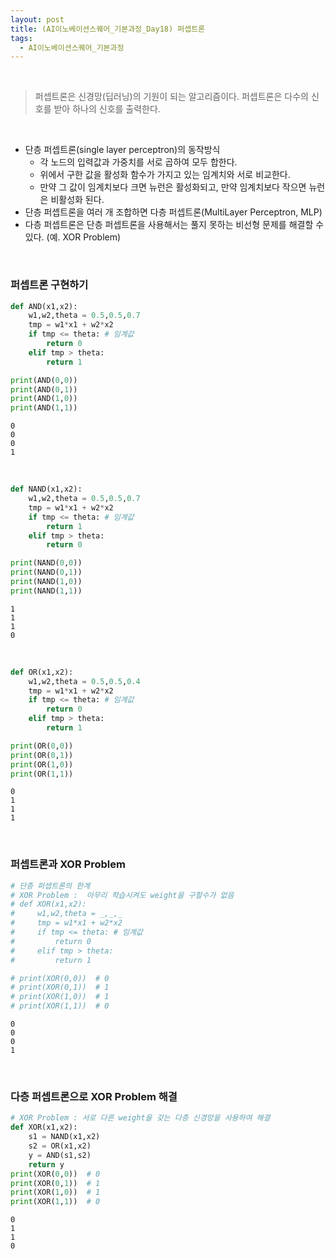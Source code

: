 ```yaml
---
layout: post
title: (AI이노베이션스퀘어_기본과정_Day18) 퍼셉트론
tags:
  - AI이노베이션스퀘어_기본과정
---
```


<br>

> 퍼셉트론은 신경망(딥러닝)의 기원이 되는 알고리즘이다. 퍼셉트론은 다수의 신호를 받아 하나의 신호를 출력한다. 

<br>

- 단층 퍼셉트론(single layer perceptron)의 동작방식
  -  각 노드의 입력값과 가중치를 서로 곱하여 모두 합한다.
  -  위에서 구한 값을 활성화 함수가 가지고 있는 임계치와 서로 비교한다.
  -  만약 그 값이 임계치보다 크면 뉴런은 활성화되고, 만약 임계치보다 작으면 뉴런은 비활성화 된다.
- 단층 퍼셉트론을 여러 개 조합하면 다층 퍼셉트론(MultiLayer Perceptron, MLP)
- 다층 퍼셉트론은 단층 퍼셉트론을 사용해서는 풀지 못하는 비선형 문제를 해결할 수 있다. (예. XOR Problem)

<br>

### 퍼셉트론 구현하기


```python
def AND(x1,x2):
    w1,w2,theta = 0.5,0.5,0.7
    tmp = w1*x1 + w2*x2
    if tmp <= theta: # 임계값
        return 0
    elif tmp > theta:
        return 1

print(AND(0,0))
print(AND(0,1))    
print(AND(1,0))    
print(AND(1,1))
```

    0
    0
    0
    1

<br>

```python
def NAND(x1,x2):
    w1,w2,theta = 0.5,0.5,0.7
    tmp = w1*x1 + w2*x2
    if tmp <= theta: # 임계값
        return 1
    elif tmp > theta:
        return 0

print(NAND(0,0))
print(NAND(0,1))    
print(NAND(1,0))    
print(NAND(1,1))
```

    1
    1
    1
    0

<br>

```python
def OR(x1,x2):
    w1,w2,theta = 0.5,0.5,0.4
    tmp = w1*x1 + w2*x2
    if tmp <= theta: # 임계값
        return 0
    elif tmp > theta:
        return 1

print(OR(0,0))
print(OR(0,1))    
print(OR(1,0))    
print(OR(1,1))
```

    0
    1
    1
    1

<br>

### 퍼셉트론과 XOR Problem

```python
# 단층 퍼셉트론의 한계
# XOR Problem :  아무리 학습시켜도 weight을 구할수가 없음
# def XOR(x1,x2):
#     w1,w2,theta = _,_,_
#     tmp = w1*x1 + w2*x2
#     if tmp <= theta: # 임계값
#         return 0
#     elif tmp > theta:
#         return 1

# print(XOR(0,0))  # 0
# print(XOR(0,1))  # 1  
# print(XOR(1,0))  # 1  
# print(XOR(1,1))  # 0
```

    0
    0
    0
    1

<br>

### 다층 퍼셉트론으로 XOR Problem 해결


```python
# XOR Problem : 서로 다른 weight을 갖는 다층 신경망을 사용하여 해결
def XOR(x1,x2):
    s1 = NAND(x1,x2)
    s2 = OR(x1,x2)
    y = AND(s1,s2)
    return y
print(XOR(0,0))  # 0
print(XOR(0,1))  # 1  
print(XOR(1,0))  # 1  
print(XOR(1,1))  # 0
```

    0
    1
    1
    0


### 
